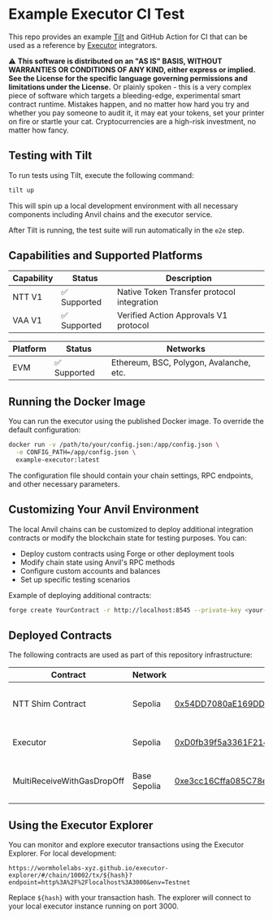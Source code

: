 # Example Executor CI Test

This repo provides an example [Tilt](https://tilt.dev/) and GitHub Action for CI that can be used as a reference by [Executor](https://github.com/wormholelabs-xyz/example-messaging-executor) integrators.

⚠ **This software is distributed on an "AS IS" BASIS, WITHOUT WARRANTIES OR CONDITIONS OF ANY KIND, either express or
implied. See the License for the specific language governing permissions and limitations under the License.** Or plainly
spoken - this is a very complex piece of software which targets a bleeding-edge, experimental smart contract runtime.
Mistakes happen, and no matter how hard you try and whether you pay someone to audit it, it may eat your tokens, set
your printer on fire or startle your cat. Cryptocurrencies are a high-risk investment, no matter how fancy.

## Testing with Tilt

To run tests using Tilt, execute the following command:

```bash
tilt up
```

This will spin up a local development environment with all necessary components including Anvil chains and the executor service.

After Tilt is running, the test suite will run automatically in the `e2e` step.

## Capabilities and Supported Platforms

| Capability | Status       | Description                                |
| ---------- | ------------ | ------------------------------------------ |
| NTT V1     | ✅ Supported | Native Token Transfer protocol integration |
| VAA V1     | ✅ Supported | Verified Action Approvals V1 protocol      |

| Platform | Status       | Networks                                |
| -------- | ------------ | --------------------------------------- |
| EVM      | ✅ Supported | Ethereum, BSC, Polygon, Avalanche, etc. |

## Running the Docker Image

You can run the executor using the published Docker image. To override the default configuration:

```bash
docker run -v /path/to/your/config.json:/app/config.json \
  -e CONFIG_PATH=/app/config.json \
  example-executor:latest
```

The configuration file should contain your chain settings, RPC endpoints, and other necessary parameters.

## Customizing Your Anvil Environment

The local Anvil chains can be customized to deploy additional integration contracts or modify the blockchain state for testing purposes. You can:

- Deploy custom contracts using Forge or other deployment tools
- Modify chain state using Anvil's RPC methods
- Configure custom accounts and balances
- Set up specific testing scenarios

Example of deploying additional contracts:

```bash
forge create YourContract -r http://localhost:8545 --private-key <your-private-key>
```

## Deployed Contracts

The following contracts are used as part of this repository infrastructure:

| Contract                   | Network      | Address                                                                                                                       | Description                       |
| -------------------------- | ------------ | ----------------------------------------------------------------------------------------------------------------------------- | --------------------------------- |
| NTT Shim Contract          | Sepolia      | [0x54DD7080aE169DD923fE56d0C4f814a0a17B8f41](https://sepolia.etherscan.io/address/0x54DD7080aE169DD923fE56d0C4f814a0a17B8f41) | Handles NTT protocol integration  |
| Executor                   | Sepolia      | [0xD0fb39f5a3361F21457653cB70F9D0C9bD86B66B](https://sepolia.etherscan.io/address/0xD0fb39f5a3361F21457653cB70F9D0C9bD86B66B) | Main executor contract            |
| MultiReceiveWithGasDropOff | Base Sepolia | [0xe3cc16Cffa085C78e5D8144C74Fa97e4Fe53d68d](https://sepolia.basescan.org/address/0xe3cc16Cffa085C78e5D8144C74Fa97e4Fe53d68d) | Manages multi-receiver operations |

## Using the Executor Explorer

You can monitor and explore executor transactions using the Executor Explorer. For local development:

```
https://wormholelabs-xyz.github.io/executor-explorer/#/chain/10002/tx/${hash}?endpoint=http%3A%2F%2Flocalhost%3A3000&env=Testnet
```

Replace `${hash}` with your transaction hash. The explorer will connect to your local executor instance running on port 3000.

